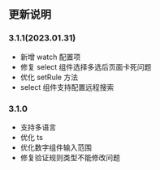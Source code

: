 ## 更新说明

### 3.1.1(2023.01.31)

- 新增 watch 配置项
- 修复 select 组件选择多选后页面卡死问题
- 优化 setRule 方法
- select 组件支持配置远程搜索

### 3.1.0

- 支持多语言
- 优化 ts
- 优化数字组件输入范围
- 修复验证规则类型不能修改问题
